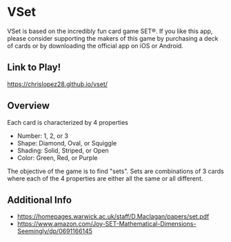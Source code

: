 # VSet

VSet is based on the incredibly fun card game SET®. If you like this app, please consider supporting the makers of this game by purchasing a deck of cards or by downloading the official app on iOS or Android.

## Link to Play!
https://chrislopez28.github.io/vset/ 

## Overview

Each card is characterized by 4 properties

* Number: 1, 2, or 3
* Shape: Diamond, Oval, or Squiggle
* Shading: Solid, Striped, or Open
* Color: Green, Red, or Purple

The objective of the game is to find "sets". Sets are combinations of 3 cards where each of the 4 properties are either all the same or all different. 

## Additional Info

* https://homepages.warwick.ac.uk/staff/D.Maclagan/papers/set.pdf
* https://www.amazon.com/Joy-SET-Mathematical-Dimensions-Seemingly/dp/0691166145 